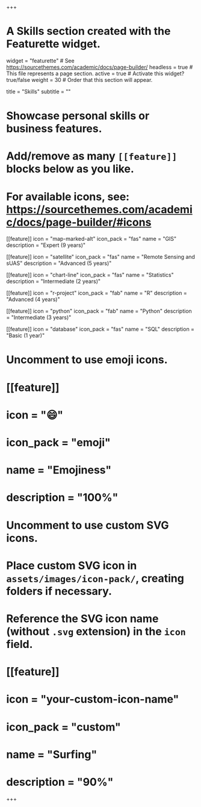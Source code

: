 +++
# A Skills section created with the Featurette widget.
widget = "featurette"  # See https://sourcethemes.com/academic/docs/page-builder/
headless = true  # This file represents a page section.
active = true  # Activate this widget? true/false
weight = 30  # Order that this section will appear.

title = "Skills"
subtitle = ""

# Showcase personal skills or business features.
# 
# Add/remove as many `[[feature]]` blocks below as you like.
# 
# For available icons, see: https://sourcethemes.com/academic/docs/page-builder/#icons
[[feature]]
  icon = "map-marked-alt"
  icon_pack = "fas"
  name = "GIS"
  description = "Expert (9 years)"

[[feature]]
  icon = "satellite"
  icon_pack = "fas"
  name = "Remote Sensing and sUAS"
  description = "Advanced (5 years)"

[[feature]]
  icon = "chart-line"
  icon_pack = "fas"
  name = "Statistics"
  description = "Intermediate (2 years)"

[[feature]]
  icon = "r-project"
  icon_pack = "fab"
  name = "R"
  description = "Advanced (4 years)"

[[feature]]
  icon = "python"
  icon_pack = "fab"
  name = "Python"
  description = "Intermediate (3 years)"

[[feature]]
  icon = "database"
  icon_pack = "fas"
  name = "SQL"
  description = "Basic (1 year)"

# Uncomment to use emoji icons.
# [[feature]]
#  icon = ":smile:"
#  icon_pack = "emoji"
#  name = "Emojiness"
#  description = "100%"  

# Uncomment to use custom SVG icons.
# Place custom SVG icon in `assets/images/icon-pack/`, creating folders if necessary.
# Reference the SVG icon name (without `.svg` extension) in the `icon` field.
# [[feature]]
#  icon = "your-custom-icon-name"
#  icon_pack = "custom"
#  name = "Surfing"
#  description = "90%"

+++
